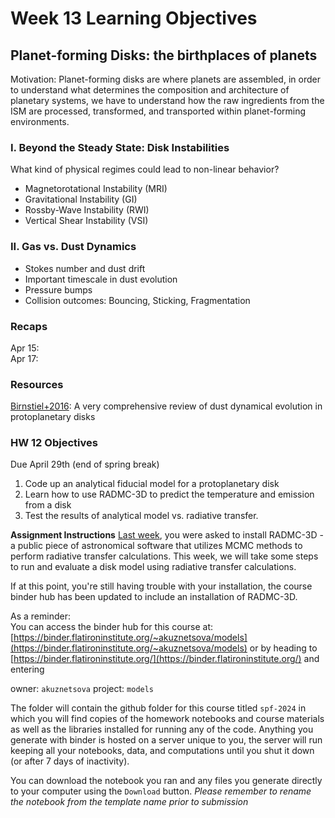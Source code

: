 
# Week 13 Learning Objectives
## Planet-forming Disks: the birthplaces of planets
Motivation: Planet-forming disks are where planets are assembled, in order to understand what determines the composition and architecture of planetary systems, we have to understand how the raw ingredients from the ISM are processed, transformed, and transported within planet-forming environments. 

### I. Beyond the Steady State: Disk Instabilities
What kind of physical regimes could lead to non-linear behavior?  
- Magnetorotational Instability (MRI)
- Gravitational Instability (GI)
- Rossby-Wave Instability (RWI)
- Vertical Shear Instability (VSI)

### II. Gas vs. Dust Dynamics
- Stokes number and dust drift
- Important timescale in dust evolution
- Pressure bumps
- Collision outcomes: Bouncing, Sticking, Fragmentation

    
### Recaps
Apr 15:  
Apr 17:  

### Resources
[Birnstiel+2016](https://ui.adsabs.harvard.edu/abs/2016SSRv..205...41B/abstract): A very comprehensive review of dust dynamical evolution in protoplanetary disks

### HW 12 Objectives
Due April 29th (end of spring break)
1. Code up an analytical fiducial model for a protoplanetary disk
2. Learn how to use RADMC-3D to predict the temperature and emission from a disk
3. Test the results of analytical model vs. radiative transfer. 

**Assignment Instructions**
[Last week](../w11/index.md), you were asked to install RADMC-3D - a public piece of astronomical software that utilizes MCMC methods to perform radiative transfer calculations. 
This week, we will take some steps to run and evaluate a disk model using radiative transfer calculations. 

If at this point, you're still having trouble with your installation, the course binder hub has been updated to include an installation of RADMC-3D.  

As a reminder:   
You can access the binder hub for this course at: [https://binder.flatironinstitute.org/~akuznetsova/models](https://binder.flatironinstitute.org/~akuznetsova/models)
or by heading to [https://binder.flatironinstitute.org/](https://binder.flatironinstitute.org/) and entering

owner: `akuznetsova`
project: `models`

The folder will contain the github folder for this course titled `spf-2024` in which you will find copies of the homework notebooks and course materials as well as the libraries installed for running any of the code. Anything you generate with binder is hosted on a server unique to you, the server will run keeping all your notebooks, data, and computations until you shut it down (or after 7 days of inactivity). 

You can download the notebook you ran and any files you generate directly to your computer using the `Download` button. 
*Please remember to rename the notebook from the template name prior to submission*
